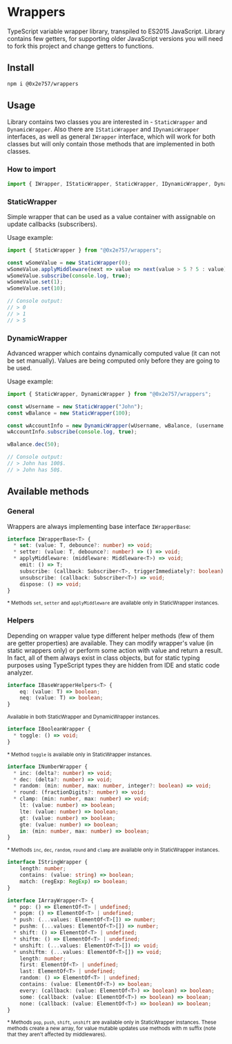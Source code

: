 # Wrappers

TypeScript variable wrapper library, transpiled to ES2015 JavaScript. Library contains few getters, for supporting older JavaScript versions you will need to fork this project and change getters to functions.

## Install

```bash
npm i @0x2e757/wrappers
```

## Usage

Library contains two classes you are interested in - `StaticWrapper` and `DynamicWrapper`. Also there are `IStaticWrapper` and `IDynamicWrapper` interfaces, as well as general `IWrapper` interface, which will work for both classes but will only contain those methods that are implemented in both classes.

### How to import

```typescript
import { IWrapper, IStaticWrapper, StaticWrapper, IDynamicWrapper, DynamicWrapper } from "@0x2e757/wrappers";
```

### StaticWrapper

Simple wrapper that can be used as a value container with assignable on update callbacks (subscribers).

Usage example:
```typescript
import { StaticWrapper } from "@0x2e757/wrappers";

const wSomeValue = new StaticWrapper(0);
wSomeValue.applyMiddleware(next => value => next(value > 5 ? 5 : value));
wSomeValue.subscribe(console.log, true);
wSomeValue.set(1);
wSomeValue.set(10);

// Console output:
// > 0
// > 1
// > 5
```

### DynamicWrapper

Advanced wrapper which contains dynamically computed value (it can not be set manually). Values are being computed only before they are going to be used.

Usage example:
```typescript
import { StaticWrapper, DynamicWrapper } from "@0x2e757/wrappers";

const wUsername = new StaticWrapper("John");
const wBalance = new StaticWrapper(100);

const wAccountInfo = new DynamicWrapper(wUsername, wBalance, (username, balance) => `${username} has ${balance}$.`);
wAccountInfo.subscribe(console.log, true);

wBalance.dec(50);

// Console output:
// > John has 100$.
// > John has 50$.
```

## Available methods

### General

Wrappers are always implementing base interface `IWrapperBase`:

```typescript
interface IWrapperBase<T> {
  * set: (value: T, debounce?: number) => void;
  * setter: (value: T, debounce?: number) => () => void;
  * applyMiddleware: (middleware: Middleware<T>) => void;
    emit: () => T;
    subscribe: (callback: Subscriber<T>, triggerImmediately?: boolean) => void;
    unsubscribe: (callback: Subscriber<T>) => void;
    dispose: () => void;
}
```
<sub>\* Methods `set`, `setter` and `applyMiddleware` are available only in StaticWrapper instances.</sub>

### Helpers

Depending on wrapper value type different helper methods (few of them are getter properties) are available. They can modify wrapper's value (in static wrappers only) or perform some action with value and return a result. In fact, all of them always exist in class objects, but for static typing purposes using TypeScript types they are hidden from IDE and static code analyzer.

```typescript
interface IBaseWrapperHelpers<T> {
    eq: (value: T) => boolean;
    neq: (value: T) => boolean;
}
```
<sub>Available in both StaticWrapper and DynamicWrapper instances.</sub>

```typescript
interface IBooleanWrapper {
  * toggle: () => void;
}
```
<sub>\* Method `toggle` is available only in StaticWrapper instances.</sub>

```typescript
interface INumberWrapper {
  * inc: (delta?: number) => void;
  * dec: (delta?: number) => void;
  * random: (min: number, max: number, integer?: boolean) => void;
  * round: (fractionDigits?: number) => void;
  * clamp: (min: number, max: number) => void;
    lt: (value: number) => boolean;
    lte: (value: number) => boolean;
    gt: (value: number) => boolean;
    gte: (value: number) => boolean;
    in: (min: number, max: number) => boolean;
}
```
<sub>\* Methods `inc`, `dec`, `random`, `round` and `clamp` are available only in StaticWrapper instances.</sub>

```typescript
interface IStringWrapper {
    length: number;
    contains: (value: string) => boolean;
    match: (regExp: RegExp) => boolean;
}
```

```typescript
interface IArrayWrapper<T> {
  * pop: () => ElementOf<T> | undefined;
  * popm: () => ElementOf<T> | undefined;
  * push: (...values: ElementOf<T>[]) => number;
  * pushm: (...values: ElementOf<T>[]) => number;
  * shift: () => ElementOf<T> | undefined;
  * shiftm: () => ElementOf<T> | undefined;
  * unshift: (...values: ElementOf<T>[]) => void;
  * unshiftm: (...values: ElementOf<T>[]) => void;
    length: number;
    first: ElementOf<T> | undefined;
    last: ElementOf<T> | undefined;
    random: () => ElementOf<T> | undefined;
    contains: (value: ElementOf<T>) => boolean;
    every: (callback: (value: ElementOf<T>) => boolean) => boolean;
    some: (callback: (value: ElementOf<T>) => boolean) => boolean;
    none: (callback: (value: ElementOf<T>) => boolean) => boolean;
}
```
<sub>\* Methods `pop`, `push`, `shift`, `unshift` are available only in StaticWrapper instances. These methods create a new array, for value mutable updates use methods with m suffix (note that they aren't affected by middlewares).</sub>